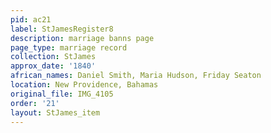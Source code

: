 ```yaml
---
pid: ac21
label: StJamesRegister8
description: marriage banns page
page_type: marriage record
collection: StJames
approx_date: '1840'
african_names: Daniel Smith, Maria Hudson, Friday Seaton
location: New Providence, Bahamas
original_file: IMG_4105
order: '21'
layout: StJames_item
---
```

